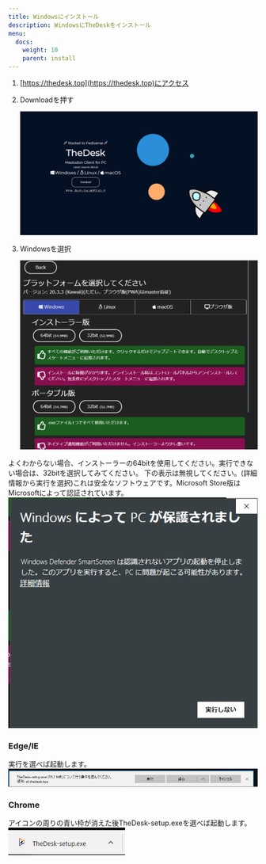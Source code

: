 ```yaml
---
title: Windowsにインストール
description: WindowsにTheDeskをインストール
menu:
  docs:
    weight: 10
    parent: install
---
```


1. [https://thedesk.top](https://thedesk.top)にアクセス
2. Downloadを押す

   ![install1](https://raw.githubusercontent.com/cutls/TheDeskDocs/master/media/install1.png)

3. Windowsを選択

   ![install2](https://raw.githubusercontent.com/cutls/TheDeskDocs/master/media/install2.png)


よくわからない場合、インストーラーの64bitを使用してください。実行できない場合は、32bitを選択してみてください。 
下の表示は無視してください。(詳細情報から実行を選択)これは安全なソフトウェアです。Microsoft Store版はMicrosoftによって認証されています。   
![install5](https://raw.githubusercontent.com/cutls/TheDeskDocs/master/media/install5.png)  

### Edge/IE

実行を選べば起動します。 
![install3](https://raw.githubusercontent.com/cutls/TheDeskDocs/master/media/install3.png)

### Chrome

アイコンの周りの青い枠が消えた後TheDesk-setup.exeを選べば起動します。  
![install4](https://raw.githubusercontent.com/cutls/TheDeskDocs/master/media/install4.png)
